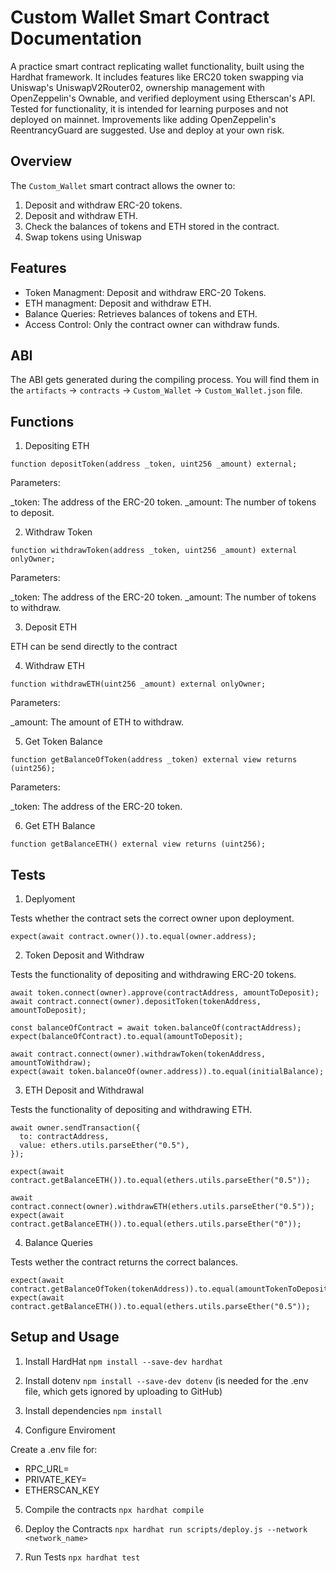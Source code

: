 
# Custom Wallet Smart Contract Documentation 

A practice smart contract replicating wallet functionality, built using the Hardhat framework. It includes features like ERC20 token swapping via Uniswap's UniswapV2Router02, ownership management with OpenZeppelin's Ownable, and verified deployment using Etherscan's API. Tested for functionality, it is intended for learning purposes and not deployed on mainnet. Improvements like adding OpenZeppelin's ReentrancyGuard are suggested. Use and deploy at your own risk.

## Overview

The `Custom_Wallet` smart contract allows the owner to:

1. Deposit and withdraw ERC-20 tokens.
2. Deposit and withdraw ETH.
3. Check the balances of tokens and ETH stored in the contract.
4. Swap tokens using Uniswap

## Features

- Token Managment: Deposit and withdraw ERC-20 Tokens.
- ETH managment: Deposit and withdraw ETH.
- Balance Queries: Retrieves balances of tokens and ETH.
- Access Control: Only the contract owner can withdraw funds.

## ABI 

The ABI gets generated during the compiling process. You will find them in the `artifacts` -> `contracts` -> `Custom_Wallet` -> `Custom_Wallet.json` file.


## Functions

1. Depositing ETH

`function depositToken(address _token, uint256 _amount) external;`

Parameters:

_token: The address of the ERC-20 token.
_amount: The number of tokens to deposit.

2. Withdraw Token

`function withdrawToken(address _token, uint256 _amount) external onlyOwner;`

Parameters:

_token: The address of the ERC-20 token.
_amount: The number of tokens to withdraw.

3. Deposit ETH

ETH can be send directly to the contract

4. Withdraw ETH

`function withdrawETH(uint256 _amount) external onlyOwner;`

Parameters:

_amount: The amount of ETH to withdraw.


5. Get Token Balance

`function getBalanceOfToken(address _token) external view returns (uint256);`

Parameters:

_token: The address of the ERC-20 token.

6. Get ETH Balance

`function getBalanceETH() external view returns (uint256);`


## Tests

1. Deplyoment

Tests whether the contract sets the correct owner upon deployment.

`expect(await contract.owner()).to.equal(owner.address);`

2. Token Deposit and Withdraw

Tests the functionality of depositing and withdrawing ERC-20 tokens.

```
await token.connect(owner).approve(contractAddress, amountToDeposit);
await contract.connect(owner).depositToken(tokenAddress, amountToDeposit);

const balanceOfContract = await token.balanceOf(contractAddress);
expect(balanceOfContract).to.equal(amountToDeposit);

await contract.connect(owner).withdrawToken(tokenAddress, amountToWithdraw);
expect(await token.balanceOf(owner.address)).to.equal(initialBalance);
```

3. ETH Deposit and Withdrawal


Tests the functionality of depositing and withdrawing ETH.

```
await owner.sendTransaction({
  to: contractAddress,
  value: ethers.utils.parseEther("0.5"),
});

expect(await contract.getBalanceETH()).to.equal(ethers.utils.parseEther("0.5"));

await contract.connect(owner).withdrawETH(ethers.utils.parseEther("0.5"));
expect(await contract.getBalanceETH()).to.equal(ethers.utils.parseEther("0"));
```

4. Balance Queries

Tests wether the contract returns the correct balances.

```
expect(await contract.getBalanceOfToken(tokenAddress)).to.equal(amountTokenToDeposit);
expect(await contract.getBalanceETH()).to.equal(ethers.utils.parseEther("0.5"));
```


## Setup and Usage

1. Install HardHat `npm install --save-dev hardhat`

2. Install dotenv `npm install --save-dev dotenv` (is needed for the .env file, which gets ignored by uploading to GitHub)

3. Install dependencies `npm install`

4. Configure Enviroment

Create a .env file for:

- RPC_URL= <your rpc url>
- PRIVATE_KEY= <your private key>
- ETHERSCAN_KEY <your etherscan api key>

5. Compile the contracts `npx hardhat compile`

6. Deploy the Contracts `npx hardhat run scripts/deploy.js --network <network_name>`

7. Run Tests `npx hardhat test`



